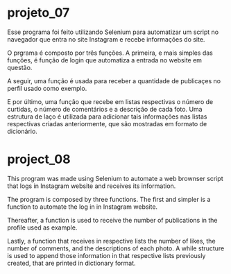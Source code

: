 # projeto_07

Esse programa foi feito utilizando Selenium para automatizar um script no navegador que entra no site Instagram e recebe informações do site.

O prgrama é composto por três funções. A primeira, e mais simples das funções, é função de login que automatiza a entrada no website em questão.

A seguir, uma função é usada para receber a quantidade de publicaçes no perfil usado como exemplo.

E por último, uma função que recebe em listas respectivas o número de curtidas, o número de comentários e a descrição de cada foto. Uma estrutura de laço é utilizada para adicionar tais informações nas listas respectivas criadas anteriormente, que são mostradas em formato de dicionário.

# project_08

This program was made using Selenium to automate a web brownser script that logs in Instagram website and receives its information.

The program is composed by three functions. The first and simpler is a function to automate the log in in Instagram website.

Thereafter, a function is used to receive the number of publications in the profile used as example.

Lastly, a function that receives in respective lists the number of likes, the number of comments, and the descriptions of each photo. A while structure is used to append those information in that respective lists previously created, that are printed in dictionary format.
